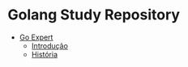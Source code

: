 # Golang Study Repository

- [Go Expert](https://github.com/dyhalmeida/go-study/tree/study/go-expert-fc)
    - [Introdução](https://github.com/dyhalmeida/go-study/tree/study/go-expert/what-is-the-go-language/what-is-the-go-language.md)
    - [História](https://github.com/dyhalmeida/go-study/tree/study/go-expert/history/history.md)
